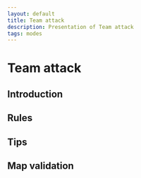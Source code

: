 ```yaml
---
layout: default
title: Team attack
description: Presentation of Team attack
tags: modes
---
```


# Team attack

## Introduction

## Rules

## Tips

## Map validation